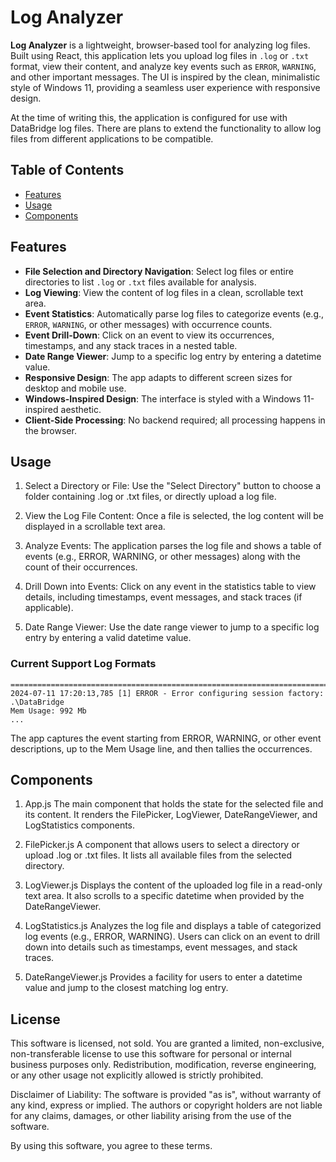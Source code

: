# Log Analyzer

**Log Analyzer** is a lightweight, browser-based tool for analyzing log files. Built using React, this application lets you upload log files in `.log` or `.txt` format, view their content, and analyze key events such as `ERROR`, `WARNING`, and other important messages. The UI is inspired by the clean, minimalistic style of Windows 11, providing a seamless user experience with responsive design.

At the time of writing this, the application is configured for use with DataBridge log files. There are plans to extend the functionality to allow log files from different applications to be compatible.

## Table of Contents

- [Features](#features)
- [Usage](#usage)
- [Components](#components)

## Features

- **File Selection and Directory Navigation**: Select log files or entire directories to list `.log` or `.txt` files available for analysis.
- **Log Viewing**: View the content of log files in a clean, scrollable text area.
- **Event Statistics**: Automatically parse log files to categorize events (e.g., `ERROR`, `WARNING`, or other messages) with occurrence counts.
- **Event Drill-Down**: Click on an event to view its occurrences, timestamps, and any stack traces in a nested table.
- **Date Range Viewer**: Jump to a specific log entry by entering a datetime value.
- **Responsive Design**: The app adapts to different screen sizes for desktop and mobile use.
- **Windows-Inspired Design**: The interface is styled with a Windows 11-inspired aesthetic.
- **Client-Side Processing**: No backend required; all processing happens in the browser.

## Usage

1. Select a Directory or File: Use the "Select Directory" button to choose a folder containing .log or .txt files, or directly upload a log file.

2. View the Log File Content: Once a file is selected, the log content will be displayed in a scrollable text area.

3. Analyze Events: The application parses the log file and shows a table of events (e.g., ERROR, WARNING, or other messages) along with the count of their occurrences.

4. Drill Down into Events: Click on any event in the statistics table to view details, including timestamps, event messages, and stack traces (if applicable).

5. Date Range Viewer: Use the date range viewer to jump to a specific log entry by entering a valid datetime value.

### Current Support Log Formats

```
===========================================================================
2024-07-11 17:20:13,785 [1] ERROR - Error configuring session factory: .\DataBridge
Mem Usage: 992 Mb
...
```

The app captures the event starting from ERROR, WARNING, or other event descriptions, up to the Mem Usage line, and then tallies the occurrences.

## Components

1. App.js
   The main component that holds the state for the selected file and its content. It renders the FilePicker, LogViewer, DateRangeViewer, and LogStatistics components.

2. FilePicker.js
   A component that allows users to select a directory or upload .log or .txt files. It lists all available files from the selected directory.

3. LogViewer.js
   Displays the content of the uploaded log file in a read-only text area. It also scrolls to a specific datetime when provided by the DateRangeViewer.

4. LogStatistics.js
   Analyzes the log file and displays a table of categorized log events (e.g., ERROR, WARNING). Users can click on an event to drill down into details such as timestamps, event messages, and stack traces.

5. DateRangeViewer.js
   Provides a facility for users to enter a datetime value and jump to the closest matching log entry.

## License

This software is licensed, not sold. You are granted a limited, non-exclusive, non-transferable license to use this software for personal or internal business purposes only. Redistribution, modification, reverse engineering, or any other usage not explicitly allowed is strictly prohibited.

Disclaimer of Liability: The software is provided "as is", without warranty of any kind, express or implied. The authors or copyright holders are not liable for any claims, damages, or other liability arising from the use of the software.

By using this software, you agree to these terms.
